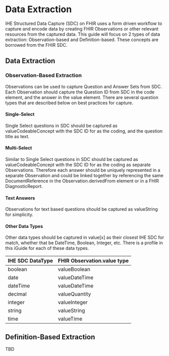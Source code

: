 # Data Extraction
IHE Structured Data Capture (SDC) on FHIR uses a form driven workflow to capture and encode data by creating FHIR Observations or other relevant resources from the captured data. This guide will focus on 2 types of data extraction: Observation-based and Definition-based. These concepts are borrowed from the FHIR SDC. 

## Data Extraction

### Observation-Based Extraction 
Observations can be used to capture Question and Answer Sets from SDC. Each Observation should capture the Question ID from SDC in the code element, and the answer in the value element. There are several question types that are described below on best practices for capture.

#### Single-Select
Single Select questions in SDC should be captured as valueCodeableConcept with the SDC ID for as the coding, and the question title as text. 

#### Multi-Select
Similar to Single Select questions in SDC should be captured as valueCodeableConcept with the SDC ID for as the coding as separate Observations. Therefore each answer should be uniquely represented in a separate Observation and could be linked together by referencing the same DocumentReference in the Observation.derivedFrom element or in a FHIR DiagnosticReport. 

#### Text Answers
Observations for text based questions should be captured as valueString for simplicity. 

#### Other Data Types
Other data types should be captured in value[x] as their closest IHE SDC for match, whether that be DateTime, Boolean, Integer, etc. There is a profile in this iGuide for each of these data types.  

| IHE SDC DataType            | FHIR Observation.value type |
| --------------------------- | --------------------------- |
| boolean                     | valueBoolean                |
| date                        | valueDateTime               |
| dateTime                    | valueDateTime               |
| decimal                     | valueQuantity               |
| integer                     | valueInteger                |
| string                      | valueString                 |
| time                        | valueTime                   |

## Definition-Based Extraction
TBD

<!-- ## Data Storage Considerations
Mapping can be accomplished in order to promote robust data models that allow for advanced data analytics and shareable data models. There are a number of intersections for SDC and data models such as OHDSI. For example SDC and OHDSI both have a heavy reliance on identifiers. --> 